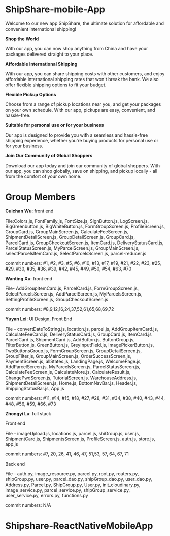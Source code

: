 # ShipShare-mobile-App

Welcome to our new app ShipShare, the ultimate solution for affordable and convenient international shipping! 

**Shop the World**

With our app, you can now shop anything from China and have your packages delivered straight to your place. 

**Affordable International Shipping**

With our app, you can share shipping costs with other customers, and enjoy affordable international shipping rates that won't break the bank. We also offer flexible shipping options to fit your budget.

**Flexible Pickup Options**

Choose from a range of pickup locations near you, and get your packages on your own schedule. With our app, pickups are easy, convenient, and hassle-free.

**Suitable for personal use or for your business**

Our app is designed to provide you with a seamless and hassle-free shipping experience, whether you're buying products for personal use or for your business. 

**Join Our Community of Global Shoppers**

Download our app today and join our community of global shoppers. With our app, you can shop globally, save on shipping, and pickup locally - all from the comfort of your own home.


# Group Members

**Cuichan Wu**: front end

File:Colors.js, FontFamily.js, FontSize.js, SignButton.js, LogScreen.js, BigGreenbutton.js, BigWhiteButton.js, FormGroupScreen.js, ProfileScreen.js, GroupCard.js, GroupMainScreen.js, CalculateFeeScreen.js, ShipmentDetailScreen.js, GroupDetailScreen.js, GroupCard.js, ParcelCard.js, GroupCheckoutScreen.js, ItemCard.js, DeliveryStatusCard.js, ParcelStatusScreen.js, MyParcelScreen.js, GroupMainScreen.js, selectParcelsItemCard.js, SelectParcelsScreen.js, parcel-reducer.js

commit numbers: #1, #2, #3, #5, #6, #10, #13, #17, #19, #21, #22, #23, #25, #29, #30, #35, #36, #39, #42, #45, #49, #50, #54, #63, #70

**Wanting Xu**: front end

File- AddGroupItemCard.js, ParcelCard.js, FormGroupScreen.js, SelectParcelsScreen.js, AddParcelScreen.js, MyParcelsScreen.js, SettingProfileScreen.js, GroupCheckoutScreen.js

commit numbers: #8,9,12,16,24,37,52,61,65,68,69,72


**Yuyan Lei**: UI Design, Front End

File - convertDateToString.js, location.js, parcel.js, AddGroupItemCard.js, CalculateFeeCard.js, DeliveryStatusCard.js, GroupCard.js, ItemCard.js
ParcelCard.js, ShipmentCard.js, AddButton.js, ButtonGroup.js, FilterButton.js, GreenButton.js, GreyInputField.js, ImagePickerButton.js, TwoButtonsGroup.js, FormGroupScreen.js, GroupDetailScreen.js, GroupFilter.js, GroupMainScreen.js, OrderSuccessScreen.js, PaymentScreen.js, allStates.js, LandingPage.js, WelcomePage.js, AddParcelScreen.js, MyParcelsScreen.js, ParcelStatusScreen.js, CalculateFeeScreen.js, CalculateMore.js, CalculateResult.js, ChangePwdScreen.js, TutorialScreen.js. WarehouseAddress.js, ShipmentDetailScreen.js, Home.js, BottomNavBar.js, Header.js, ShippingStatusBar.js, App.js

commit numbers: #11, #14, #15, #18, #27, #28, #31, #34, #38, #40, #43, #44, #48, #56, #59, #66, #73

**Zhongyi Lu**: full stack

Front end

File - imageUpload.js, locations.js, parcel.js, shiGroup.js, user.js, ShipmentCard.js, ShipmentsScreen.js, ProfileScreen.js, auth.js, store.js, app.js

commit numbers: #7, 20, 26, 41, 46, 47, 51,53, 57, 64, 67, 71

Back end

File - auth.py, image_resource.py, parcel.py, root.py, routers.py, shipGroup.py, user.py, parcel_dao.py, shipGroup_dao.py, user_dao.py, Address.py, Parcel.py, ShipGroup.py, User.py, init_cloudinary.py, image_service.py, parcel_service.py, shipGroup_service.py, user_service.py, errors.py, functions.py

commit numbers: N/A
# Shipshare-ReactNativeMobileApp
